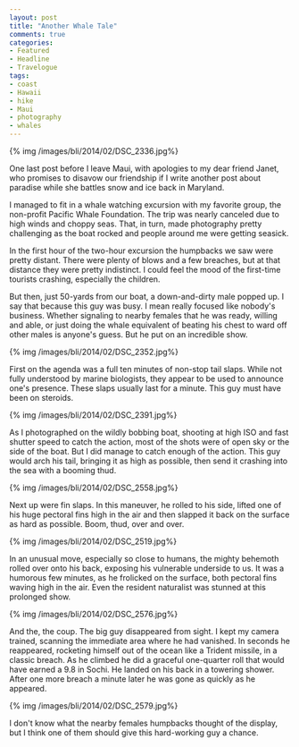 ```yaml
---
layout: post
title: "Another Whale Tale"
comments: true
categories:
- Featured
- Headline
- Travelogue
tags:
- coast
- Hawaii
- hike
- Maui
- photography
- whales
---
```


{% img /images/bli/2014/02/DSC_2336.jpg%}

One last post before I leave Maui, with apologies to my dear friend Janet, who promises to disavow our friendship if I write another post about paradise while she battles snow and ice back in Maryland. 

<!--more-->

I managed to fit in a whale watching excursion with my favorite group, the non-profit Pacific Whale Foundation. The trip was nearly canceled due to high winds and choppy seas. That, in turn, made photography pretty challenging as the boat rocked and people around me were getting seasick. 

In the first hour of the two-hour excursion the humpbacks we saw were pretty distant. There were plenty of blows and a few breaches, but at that distance they were pretty indistinct. I could feel the mood of the first-time tourists crashing, especially the children.

But then, just 50-yards from our boat, a down-and-dirty male popped up. I say that because this guy was busy. I mean really focused like nobody's business. Whether signaling to nearby females that he was ready, willing and able, or just doing the whale equivalent of beating his chest to ward off other males is anyone's guess. But he put on an incredible show.

{% img /images/bli/2014/02/DSC_2352.jpg%}

First on the agenda was a full ten minutes of non-stop tail slaps. While not fully understood by marine biologists, they appear to be used to announce one's presence. These slaps usually last for a minute. This guy must have been on steroids.

{% img /images/bli/2014/02/DSC_2391.jpg%}

As I photographed on the wildly bobbing boat, shooting at high ISO and fast shutter speed to catch the action, most of the shots were of open sky or the side of the boat. But I did manage to catch enough of the action. This guy would arch his tail, bringing it as high as possible, then send it crashing into the sea with a booming thud. 

{% img /images/bli/2014/02/DSC_2558.jpg%}

Next up were fin slaps. In this maneuver, he rolled to his side, lifted one of his huge pectoral fins high in the air and then slapped it back on the surface as hard as possible. Boom, thud, over and over. 

{% img /images/bli/2014/02/DSC_2519.jpg%}

In an unusual move, especially so close to humans, the mighty behemoth rolled over onto his back, exposing his vulnerable underside to us. It was a humorous few minutes, as he frolicked on the surface, both pectoral fins waving high in the air. Even the resident naturalist was stunned at this prolonged show. 

{% img /images/bli/2014/02/DSC_2576.jpg%}

And the, the coup. The big guy disappeared from sight. I kept my camera trained, scanning the immediate area where he had vanished. In seconds he reappeared, rocketing himself out of the ocean like a Trident missile, in a classic breach. As he climbed he did a graceful one-quarter roll that would have earned a 9.8 in Sochi. He landed on his back in a towering shower. After one more breach a minute later he was gone as quickly as he appeared. 

{% img /images/bli/2014/02/DSC_2579.jpg%}

I don't know what the nearby females humpbacks thought of the display, but I think one of them should give this hard-working guy a chance. 